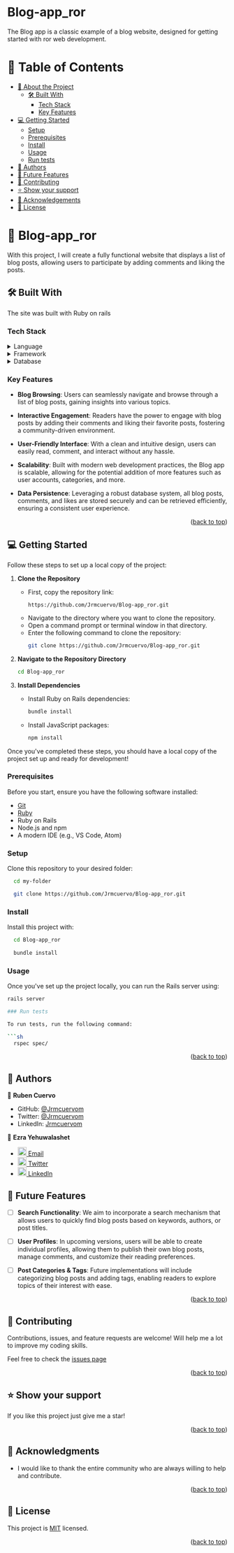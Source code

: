 # Blog-app_ror

The Blog app is a classic example of a blog website, designed for getting started with ror web development. 

<a name="readme-top"></a>


# 📗 Table of Contents

- [📖 About the Project](#about-project)
  - [🛠 Built With](#built-with)
    - [Tech Stack](#tech-stack)
    - [Key Features](#key-features)
- [💻 Getting Started](#getting-started)
  - [Setup](#setup)
  - [Prerequisites](#prerequisites)
  - [Install](#install)
  - [Usage](#usage)
  - [Run tests](#run-tests)
- [👥 Authors](#authors)
- [🔭 Future Features](#future-features)
- [🤝 Contributing](#contributing)
- [⭐️ Show your support](#support)
- [🙏 Acknowledgements](#acknowledgements)
- [📝 License](#license)

<!-- PROJECT DESCRIPTION -->

# 📖 Blog-app_ror <a name="about-project"></a>

With this project, I will create a fully functional website that displays a list of blog posts, allowing users to participate by adding comments and liking the posts.

## 🛠 Built With <a name="built-with"></a>

The site was built with Ruby on rails

### Tech Stack <a name="tech-stack"></a>

<details>
<summary>Language</summary>
  <ul>
    <li><a href="https://www.ruby-lang.org/en/">Ruby</a></li>
  </ul>
</details>

<details>
<summary>Framework</summary>
  <ul>
    <li><a href="https://rubyonrails.org/">Ruby on Rails</a></li>
  </ul>
</details>

<details>
<summary>Database</summary>
  <ul>
    <li><a href="https://www.postgresql.org/">PostgreSQL</a></li>
  </ul>
</details>

<!-- Features -->

### Key Features <a name="key-features"></a>

- **Blog Browsing**: Users can seamlessly navigate and browse through a list of blog posts, gaining insights into various topics.

- **Interactive Engagement**: Readers have the power to engage with blog posts by adding their comments and liking their favorite posts, fostering a community-driven environment.

- **User-Friendly Interface**: With a clean and intuitive design, users can easily read, comment, and interact without any hassle.

- **Scalability**: Built with modern web development practices, the Blog app is scalable, allowing for the potential addition of more features such as user accounts, categories, and more.

- **Data Persistence**: Leveraging a robust database system, all blog posts, comments, and likes are stored securely and can be retrieved efficiently, ensuring a consistent user experience.

<p align="right">(<a href="#readme-top">back to top</a>)</p>
<!-- LIVE DEMO -->

<!-- GETTING STARTED -->

## 💻 Getting Started <a name="getting-started"></a>

Follow these steps to set up a local copy of the project:

1. **Clone the Repository**
    - First, copy the repository link: 
      ```
      https://github.com/Jrmcuervo/Blog-app_ror.git
      ```
    - Navigate to the directory where you want to clone the repository.
    - Open a command prompt or terminal window in that directory.
    - Enter the following command to clone the repository:
      ```bash
      git clone https://github.com/Jrmcuervo/Blog-app_ror.git
      ```

2. **Navigate to the Repository Directory**
    ```bash
    cd Blog-app_ror
    ```

3. **Install Dependencies**
    - Install Ruby on Rails dependencies:
      ```bash
      bundle install
      ```
    - Install JavaScript packages:
      ```bash
      npm install
      ```

Once you've completed these steps, you should have a local copy of the project set up and ready for development!

### Prerequisites

Before you start, ensure you have the following software installed:

- [Git](https://www.linode.com/docs/guides/how-to-install-git-on-linux-mac-and-windows/)
- [Ruby](https://github.com/microverseinc/curriculum-ruby/blob/main/simple-ruby/articles/ruby_installation_instructions.md)
- Ruby on Rails
- Node.js and npm
- A modern IDE (e.g., VS Code, Atom)

### Setup

Clone this repository to your desired folder:

```sh
  cd my-folder

  git clone https://github.com/Jrmcuervo/Blog-app_ror.git
```

### Install

Install this project with:

```sh
  cd Blog-app_ror
  
  bundle install
```

### Usage

Once you've set up the project locally, you can run the Rails server using:

```bash
rails server

### Run tests

To run tests, run the following command:

```sh
  rspec spec/
```

<p align="right">(<a href="#readme-top">back to top</a>)</p>

<!-- AUTHORS -->

## 👥 Authors <a name="authors"></a>

👤 **Ruben Cuervo**

- GitHub: [@Jrmcuervom](https://github.com/Jrmcuervo)
- Twitter: [@Jrmcuervom](https://twitter.com/Jrcuervom)
- LinkedIn: [Jrmcuervom](https://www.linkedin.com/in/jrmcuervom)

👤 **Ezra Yehuwalashet**

- [<img src="https://cdn-icons-png.flaticon.com/512/281/281769.png" width='20'/> Email](mailto:ezraermy@gmail.com)
- [<img src="https://upload.wikimedia.org/wikipedia/commons/6/6f/Logo_of_Twitter.svg" width='20'/> Twitter](https://twitter.com/ezraermy)
- [<img src="https://i.stack.imgur.com/gVE0j.png" width='20'/> LinkedIn](https://www.linkedin.com/in/ezra-yehuwalashet/)



## 🔭 Future Features <a name="future-features"></a>

- [ ] **Search Functionality**: We aim to incorporate a search mechanism that allows users to quickly find blog posts based on keywords, authors, or post titles.

- [ ] **User Profiles**: In upcoming versions, users will be able to create individual profiles, allowing them to publish their own blog posts, manage comments, and customize their reading preferences.

- [ ] **Post Categories & Tags**: Future implementations will include categorizing blog posts and adding tags, enabling readers to explore topics of their interest with ease.


<p align="right">(<a href="#readme-top">back to top</a>)</p>


## 🤝 Contributing <a name="contributing"></a>

Contributions, issues, and feature requests are welcome! Will help me a lot to improve my coding skills.

Feel free to check the [issues page](https://github.com/Jrmcuervo/Blog-app_ror/issues)

<p align="right">(<a href="#readme-top">back to top</a>)</p>


## ⭐️ Show your support <a name="support"></a>

If you like this project just give me a star!

<p align="right">(<a href="#readme-top">back to top</a>)</p>

## 🙏 Acknowledgments <a name="acknowledgements"></a>

- I would like to thank the entire community who are always willing to help and contribute.

<p align="right">(<a href="#readme-top">back to top</a>)</p>

## 📝 License <a name="license"></a>

This project is [MIT](./LICENSE) licensed.

<p align="right">(<a href="#readme-top">back to top</a>)</p>
